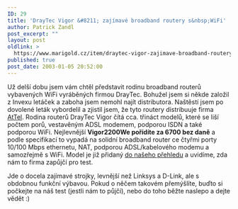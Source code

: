 ```yaml
---
ID: 29
title: 'DrayTec Vigor &#8211; zajímavé broadband routery s&nbsp;WiFi'
author: Patrick Zandl
post_excerpt: ""
layout: post
oldlink: >
  https://www.marigold.cz/item/draytec-vigor-zajimave-broadband-routery-s-wifi
published: true
post_date: 2003-01-05 20:52:00
---
```

<p>
Už delší dobu jsem vám chtěl představit rodinu broadband routerů vybavených WiFi vyráběných firmou DrayTec. Bohužel jsem si někde založil z Invexu letáček a zaboha jsem nemohl najít distributora. Naštěstí jsem po dovolené leták vybordelil a zjistil jsem, že tyto routery distribuuje firma <A href="http://www.attel.cz/">AtTel</A>. Rodina routerů DrayTec Vigor čítá cca. třináct modelů, které se liší počtem porů, vestavěným ADSL modemem, podporou ISDN a také podporou WiFi. Nejlevnější <STRONG>Vigor2200We pořídíte za 6700 bez daně</STRONG> a podle specifikací to vypadá na solidní broadband router ce čtyřmi porty 10/100 Mbps ethernetu, NAT, podporou ADSL/kabelového modemu a samozřejmě s WiFi. Model je již přidaný <A href="/wifidetail.html?id=30">do našeho přehledu</A> a uvidíme, zda nám to firma zapůjčí pro test.</p>

<p>
Jde o docela zajímavé strojky, levnější než Linksys a D-Link, ale s obdobnou funkční výbavou. Pokud o něčem takovém přemýšlíte, buďto si počkejte na náš test (jestli nám to půjčí), nebo do toho běžte naslepo a dejte vědět :)</p>
